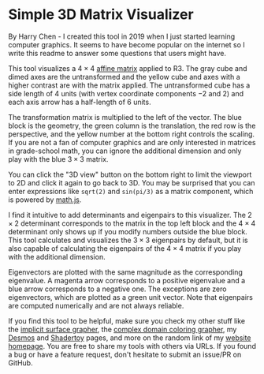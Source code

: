 # Simple 3D Matrix Visualizer

By Harry Chen - I created this tool in 2019 when I just started learning computer graphics. It seems to have become popular on the internet so I write this readme to answer some questions that users might have.

This tool visualizes a $4\times4$ [affine matrix](https://en.wikipedia.org/wiki/Transformation_matrix#Affine_transformations) applied to R3. The gray cube and dimed axes are the untransformed and the yellow cube and axes with a higher contrast are with the matrix applied. The untransformed cube has a side length of $4$ units (with vertex coordinate components $-2$ and $2$) and each axis arrow has a half-length of $6$ units.

The transformation matrix is multiplied to the left of the vector. The blue block is the geometry, the green column is the translation, the red row is the perspective, and the yellow number at the bottom right controls the scaling. If you are not a fan of computer graphics and are only interested in matrices in grade-school math, you can ignore the additional dimension and only play with the blue $3\times3$ matrix.

You can click the "3D view" button on the bottom right to limit the viewport to 2D and click it again to go back to 3D. You may be surprised that you can enter expressions like `sqrt(2)` and `sin(pi/3)` as a matrix component, which is powered by [math.js](https://mathjs.org/).

I find it intuitive to add determinants and eigenpairs to this visualizer. The $2\times2$ determinant corresponds to the matrix in the top left block and the $4\times4$ determinant only shows up if you modify numbers outside the blue block. This tool calculates and visualizes the $3\times3$ eigenpairs by default, but it is also capable of calculating the eigenpairs of the $4\times4$ matrix if you play with the additional dimension.

Eigenvectors are plotted with the same magnitude as the corresponding eigenvalue. A magenta arrow corresponds to a positive eigenvalue and a blue arrow corresponds to a negative one. The exceptions are zero eigenvectors, which are plotted as a green unit vector. Note that eigenpairs are computed numerically and are not always reliable.

If you find this tool to be helpful, make sure you check my other stuff like the [implicit surface grapher](https://harry7557558.github.io/spirula/implicit3/index.html), the [complex domain coloring grapher](https://harry7557558.github.io/spirula/complex/index.html), my [Desmos](https://harry7557558.github.io/desmos/index.html) and [Shadertoy](https://harry7557558.github.io/shadertoy/index.html) pages, and more on the random link of my [website homepage](https://harry7557558.github.io/). You are free to share my tools with others via URLs. If you found a bug or have a feature request, don't hesitate to submit an issue/PR on GitHub.
